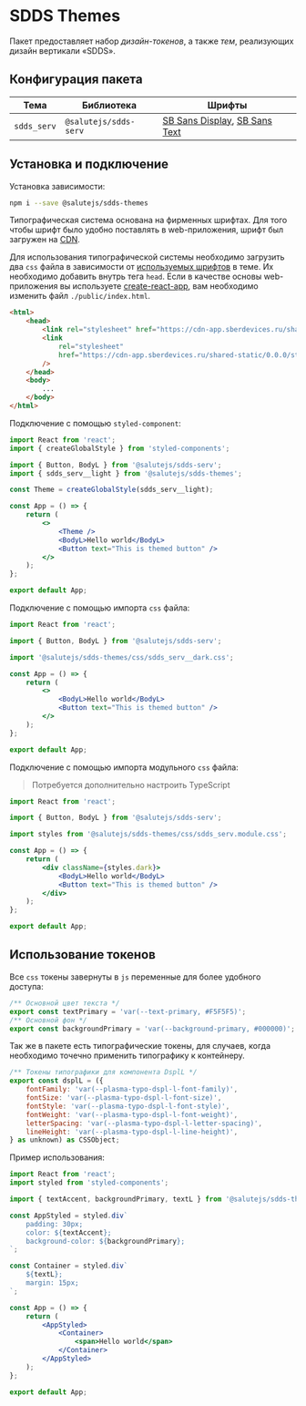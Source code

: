 # SDDS Themes

Пакет предоставляет набор _дизайн-токенов_, а также _тем_, реализующих дизайн вертикали «SDDS».

## Конфигурация пакета

| Тема        | Библиотека            | Шрифты                                                                                                                                                                                               |
| ----------- | --------------------- | ---------------------------------------------------------------------------------------------------------------------------------------------------------------------------------------------------- |
| `sdds_serv` | `@salutejs/sdds-serv` | [SB Sans Display](https://cdn-app.sberdevices.ru/shared-static/0.0.0/styles/SBSansDisplay.0.2.0.css), [SB Sans Text](https://cdn-app.sberdevices.ru/shared-static/0.0.0/styles/SBSansText.0.2.0.css) |

## Установка и подключение

Установка зависимости:

```sh
npm i --save @salutejs/sdds-themes
```

Типографическая система основана на фирменных шрифтах. Для того чтобы шрифт было удобно поставлять в web-приложения, шрифт был загружен на [CDN](https://ru.wikipedia.org/wiki/Content_Delivery_Network).

Для использования типографической системы необходимо загрузить два `css` файла в зависимости от [используемых шрифтов](##Конфигурация-пакета) в теме.
Их необходимо добавить внутрь тега `head`. Если в качестве основы web-приложения вы используете [create-react-app](https://create-react-app.dev), вам необходимо изменить файл `./public/index.html`.

```html
<html>
    <head>
        <link rel="stylesheet" href="https://cdn-app.sberdevices.ru/shared-static/0.0.0/styles/SBSansText.0.2.0.css" />
        <link
            rel="stylesheet"
            href="https://cdn-app.sberdevices.ru/shared-static/0.0.0/styles/SBSansDisplay.0.2.0.css"
        />
    </head>
    <body>
        ...
    </body>
</html>
```

Подключение с помощью `styled-component`:

```jsx
import React from 'react';
import { createGlobalStyle } from 'styled-components';

import { Button, BodyL } from '@salutejs/sdds-serv';
import { sdds_serv__light } from '@salutejs/sdds-themes';

const Theme = createGlobalStyle(sdds_serv__light);

const App = () => {
    return (
        <>
            <Theme />
            <BodyL>Hello world</BodyL>
            <Button text="This is themed button" />
        </>
    );
};

export default App;
```

Подключение с помощью импорта `css` файла:

```jsx
import React from 'react';

import { Button, BodyL } from '@salutejs/sdds-serv';

import '@salutejs/sdds-themes/css/sdds_serv__dark.css';

const App = () => {
    return (
        <>
            <BodyL>Hello world</BodyL>
            <Button text="This is themed button" />
        </>
    );
};

export default App;
```

Подключение с помощью импорта модульного `css` файла:

> Потребуется дополнительно настроить TypeScript

```jsx
import React from 'react';

import { Button, BodyL } from '@salutejs/sdds-serv';

import styles from '@salutejs/sdds-themes/css/sdds_serv.module.css';

const App = () => {
    return (
        <div className={styles.dark}>
            <BodyL>Hello world</BodyL>
            <Button text="This is themed button" />
        </div>
    );
};

export default App;
```

## Использование токенов

Все `css` токены завернуты в `js` переменные для более удобного доступа:

```js
/** Основной цвет текста */
export const textPrimary = 'var(--text-primary, #F5F5F5)';
/** Основной фон */
export const backgroundPrimary = 'var(--background-primary, #000000)';
```

Так же в пакете есть типографические токены, для случаев, когда необходимо точечно применить типографику к контейнеру.

```js
/** Токены типографики для компонента DsplL */
export const dsplL = ({
    fontFamily: 'var(--plasma-typo-dspl-l-font-family)',
    fontSize: 'var(--plasma-typo-dspl-l-font-size)',
    fontStyle: 'var(--plasma-typo-dspl-l-font-style)',
    fontWeight: 'var(--plasma-typo-dspl-l-font-weight)',
    letterSpacing: 'var(--plasma-typo-dspl-l-letter-spacing)',
    lineHeight: 'var(--plasma-typo-dspl-l-line-height)',
} as unknown) as CSSObject;
```

Пример использования:

```jsx
import React from 'react';
import styled from 'styled-components';

import { textAccent, backgroundPrimary, textL } from '@salutejs/sdds-themes/tokens';

const AppStyled = styled.div`
    padding: 30px;
    color: ${textAccent};
    background-color: ${backgroundPrimary};
`;

const Container = styled.div`
    ${textL};
    margin: 15px;
`;

const App = () => {
    return (
        <AppStyled>
            <Container>
                <span>Hello world</span>
            </Container>
        </AppStyled>
    );
};

export default App;
```
